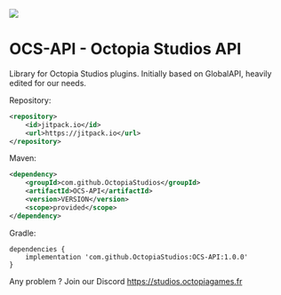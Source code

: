 [![](https://jitpack.io/v/OctopiaStudios/OCS-API.svg)](https://jitpack.io/#OctopiaStudios/OCS-API)

# OCS-API - Octopia Studios API

Library for Octopia Studios plugins. Initially based on GlobalAPI, heavily edited for our needs.

Repository:
```xml 
<repository>
    <id>jitpack.io</id>
    <url>https://jitpack.io</url>
</repository> 
  ```

Maven:
```xml
<dependency>
    <groupId>com.github.OctopiaStudios</groupId>
    <artifactId>OCS-API</artifactId>
    <version>VERSION</version>
    <scope>provided</scope>
</dependency>
  ```

Gradle:
```
dependencies {
    implementation 'com.github.OctopiaStudios:OCS-API:1.0.0'
}
  ```

Any problem ? Join our Discord https://studios.octopiagames.fr
